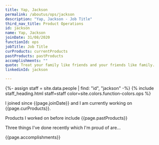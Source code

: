 ```yaml
---
title: Yap, Jackson
permalink: /aboutus/ops/jackson
description: "Yap, Jackson - Job Title"
third_nav_title: Product Operations
id: jackson
name: Yap, Jackson
joinDate: 31/08/2020
functionId: ops
jobTitle: Job Title
curProducts: currentProducts
pastProducts: pastProducts
accomplishments: ""
quote: Treat your family like friends and your friends like family.
linkedinId: jackson

---
```


{%- assign staff = site.data.people | find: "id", "jackson" -%}
{% include staff_heading.html staff=staff color=site.colors.function-colors.ops %}

<p>I joined since {{page.joinDate}} and I am currently working on {{page.curProducts}}.</p>

<p>Products I worked on before include {{page.pastProducts}}</p>

<p>Three things I've done recently which I'm proud of are...</p>
{{page.accomplishments}}
